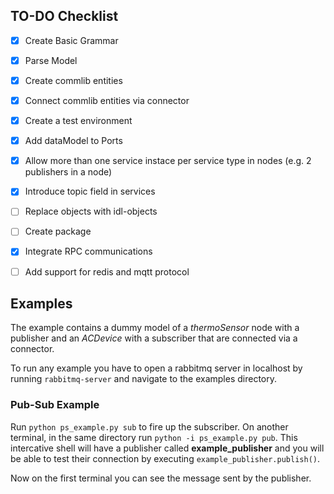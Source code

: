## TO-DO Checklist

- [x] Create Basic Grammar
- [x] Parse Model
- [x] Create commlib entities
- [x] Connect commlib entities via connector
- [x] Create a test environment
- [x] Add dataModel to Ports
- [x] Allow more than one service instace per service type in nodes (e.g. 2 publishers in a node)
- [x] Introduce topic field in services
- [ ] Replace objects with idl-objects
- [ ] Create package
- [x] Integrate RPC communications
- [ ] Add support for redis and mqtt protocol


## Examples

The example contains a dummy model of a *thermoSensor* node with a publisher
and an *ACDevice* with a subscriber that are connected via a connector.

To run any example you have to open a rabbitmq server in localhost by running `rabbitmq-server` and navigate to the examples directory.


### Pub-Sub Example
Run `python ps_example.py sub` to fire up the subscriber.
On another terminal, in the same directory run `python -i ps_example.py pub`. This intercative shell will have a publisher called **example_publisher** and you will be able to test their connection by executing `example_publisher.publish()`.

Now on the first terminal you can see the message sent by the publisher.
